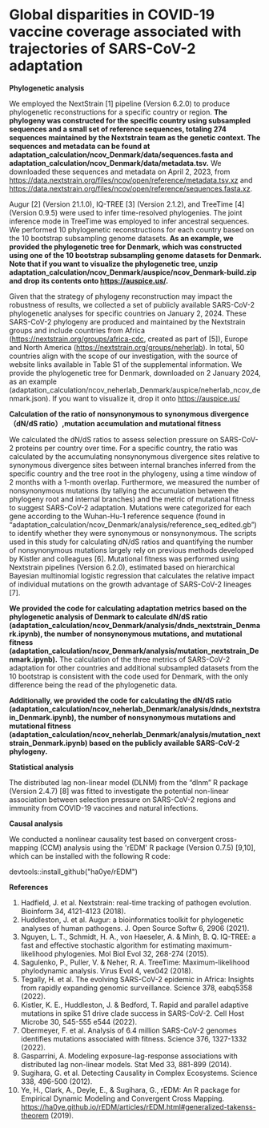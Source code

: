# Global disparities in COVID-19 vaccine coverage associated with trajectories of SARS-CoV-2 adaptation

**Phylogenetic analysis**

We employed the NextStrain [1] pipeline (Version 6.2.0) to produce phylogenetic reconstructions for a specific country or region. **The phylogeny was constructed for the specific country using subsampled sequences and a small set of reference sequences, totaling 274 sequences maintained by the Nextstrain team as the genetic context. The sequences and metadata can be found at adaptation_calculation/ncov_Denmark/data/sequences.fasta and adaptation_calculation/ncov_Denmark/data/metadata.tsv.** We downloaded these sequences and metadata on April 2, 2023, from https://data.nextstrain.org/files/ncov/open/reference/metadata.tsv.xz and https://data.nextstrain.org/files/ncov/open/reference/sequences.fasta.xz.

Augur [2] (Version 21.1.0), IQ-TREE [3] (Version 2.1.2), and TreeTime [4] (Version 0.9.5) were used to infer time-resolved phylogenies. The joint inference mode in TreeTime was employed to infer ancestral sequences. We performed 10 phylogenetic reconstructions for each country based on the 10 bootstrap subsampling genome datasets. **As an example, we provided the phylogenetic tree for Denmark, which was constructed using one of the 10 bootstrap subsampling genome datasets for Denmark. Note that if you want to visualize the phylogenetic tree, unzip adaptation_calculation/ncov_Denmark/auspice/ncov_Denmark-build.zip and drop its contents onto https://auspice.us/.**

Given that the strategy of phylogeny reconstruction may impact the robustness of results, we collected a set of publicly available SARS-CoV-2 phylogenetic analyses for specific countries on January 2, 2024. These SARS-CoV-2 phylogeny are produced and maintained by the Nextstrain groups and include countries from Africa (https://nextstrain.org/groups/africa-cdc, created as part of [5]), Europe and North America (https://nextstrain.org/groups/neherlab). In total, 50 countries align with the scope of our investigation, with the source of website links available in Table S1 of the supplemental information. We provide the phylogenetic tree for Denmark, downloaded on 2 January 2024, as an example (adaptation_calculation/ncov_neherlab_Denmark/auspice/neherlab_ncov_denmark.json). If you want to visualize it, drop it onto https://auspice.us/

**Calculation of the ratio of nonsynonymous to synonymous divergence （dN/dS ratio）,mutation accumulation and mutational fitness**

We calculated the dN/dS ratios to assess selection pressure on SARS-CoV-2 proteins per country over time. For a specific country, the ratio was calculated by the accumulating nonsynonymous divergence sites relative to synonymous divergence sites between internal branches inferred from the specific country and the tree root in the phylogeny, using a time window of 2 months with a 1-month overlap. Furthermore, we measured the number of nonsynonymous mutations (by tallying the accumulation between the phylogeny root and internal branches) and the metric of mutational fitness to suggest SARS-CoV-2 adaptation. Mutations were categorized for each gene according to the Wuhan-Hu-1 reference sequence (found in “adaptation_calculation/ncov_Denmark/analysis/reference_seq_edited.gb”) to identify whether they were synonymous or nonsynonymous. The scripts used in this study for calculating dN/dS ratios and quantifying the number of nonsynonymous mutations largely rely on previous methods developed by Kistler and colleagues [6]. Mutational fitness was performed using Nextstrain pipelines (Version 6.2.0), estimated based on hierarchical Bayesian multinomial logistic regression that calculates the relative impact of individual mutations on the growth advantage of SARS-CoV-2 lineages [7].

**We provided the code for calculating adaptation metrics based on the phylogenetic analysis of Denmark to calculate dN/dS ratio (adaptation_calculation/ncov_Denmark/analysis/dnds_nextstrain_Denmark.ipynb), the number of nonsynonymous mutations, and mutational fitness (adaptation_calculation/ncov_Denmark/analysis/mutation_nextstrain_Denmark.ipynb).** The calculation of the three metrics of SARS-CoV-2 adaptation for other countries and additional subsampled datasets from the 10 bootstrap is consistent with the code used for Denmark, with the only difference being the read of the phylogenetic data.

**Additionally, we provided the code for calculating the dN/dS ratio (adaptation_calculation/ncov_neherlab_Denmark/analysis/dnds_nextstrain_Denmark.ipynb), the number of nonsynonymous mutations and mutational fitness (adaptation_calculation/ncov_neherlab_Denmark/analysis/mutation_nextstrain_Denmark.ipynb) based on the publicly available SARS-CoV-2 phylogeny.**

**Statistical analysis**

The distributed lag non-linear model (DLNM) from the “dlnm” R package (Version 2.4.7) [8] was fitted to investigate the potential non-linear association between selection pressure on SARS-CoV-2 regions and immunity from COVID-19 vaccines and natural infections.

**Causal analysis**

We conducted a nonlinear causality test based on convergent cross-mapping (CCM) analysis using the 'rEDM' R package (Version 0.7.5) [9,10], which can be installed with the following R code: 

devtools::install_github("ha0ye/rEDM")


**References**
1.	Hadfield, J. et al. Nextstrain: real-time tracking of pathogen evolution. Bioinform 34, 4121-4123 (2018).
2.	Huddleston, J. et al. Augur: a bioinformatics toolkit for phylogenetic analyses of human pathogens. J. Open Source Softw 6, 2906 (2021).
3.	Nguyen, L. T., Schmidt, H. A., von Haeseler, A. & Minh, B. Q. IQ-TREE: a fast and effective stochastic algorithm for estimating maximum-likelihood phylogenies. Mol Biol Evol 32, 268-274 (2015).
4.	Sagulenko, P., Puller, V. & Neher, R. A. TreeTime: Maximum-likelihood phylodynamic analysis. Virus Evol 4, vex042 (2018).
5.	Tegally, H. et al. The evolving SARS-CoV-2 epidemic in Africa: Insights from rapidly expanding genomic surveillance. Science 378, eabq5358 (2022).
6.  Kistler, K. E., Huddleston, J. & Bedford, T. Rapid and parallel adaptive mutations in spike S1 drive clade success in SARS-CoV-2. Cell Host Microbe 30, 545-555 e544 (2022).
7.	Obermeyer, F. et al. Analysis of 6.4 million SARS-CoV-2 genomes identifies mutations associated with fitness. Science 376, 1327-1332 (2022).
8.	Gasparrini, A. Modeling exposure-lag-response associations with distributed lag non-linear models. Stat Med 33, 881-899 (2014).
9. Sugihara, G. et al. Detecting Causality in Complex Ecosystems. Science 338, 496-500 (2012).
10. Ye, H., Clark, A., Deyle, E., & Sugihara, G., rEDM: An R package for Empirical Dynamic Modeling and Convergent Cross Mapping. https://ha0ye.github.io/rEDM/articles/rEDM.html#generalized-takenss-theorem (2019). 
